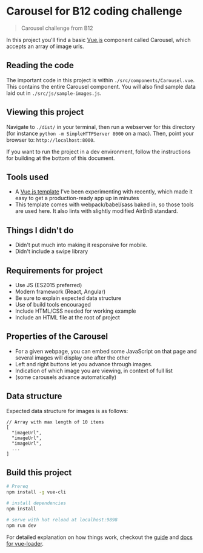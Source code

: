 # Carousel for B12 coding challenge

> Carousel challenge from B12

In this project you'll find a basic [Vue.js](https://vuejs.org/) component called Carousel, which accepts an array of image urls.

## Reading the code

The important code in this project is within `./src/components/Carousel.vue`. This contains the entire Carousel component. You will also find sample data laid out in `./src/js/sample-images.js`.

## Viewing this project

Navigate to `./dist/` in your terminal, then run a webserver for this directory (for instance `python -m SimpleHTTPServer 8000` on a mac).  Then, point your browser to: `http://localhost:8000`.

If you want to run the project in a dev environment, follow the instructions for building at the bottom of this document.



## Tools used

* A [Vue.js template](https://github.com/adamvanlente/sass-webpack-vue-template) I've been experimenting with recently, which made it easy to get a production-ready app up in minutes
* This template comes with webpack/babel/sass baked in, so those tools are used here.  It also lints with slightly modified AirBnB standard.

## Things I didn't do

* Didn't put much into making it responsive for mobile.
* Didn't include a swipe library

## Requirements for project

* Use JS (ES2015 preferred)
* Modern framework (React, Angular)
* Be sure to explain expected data structure
* Use of build tools encouraged
* Include HTML/CSS needed for working example
* Include an HTML file at the root of project

## Properties of the Carousel

* For a given webpage, you can embed some JavaScript on that page and several images will display one after the other
* Left and right buttons let you advance through images.
* Indication of which image you are viewing, in context of full list
* (some carousels advance automatically)

## Data structure

Expected data structure for images is as follows:

    // Array with max length of 10 items
    [
      "imageUrl",
      "imageUrl",
      "imageUrl",
      ...
    ]

## Build this project

``` bash
# Prereq
npm install -g vue-cli

# install dependencies
npm install

# serve with hot reload at localhost:9898
npm run dev

```

For detailed explanation on how things work, checkout the [guide](http://vuejs-templates.github.io/webpack/) and [docs for vue-loader](http://vuejs.github.io/vue-loader).
